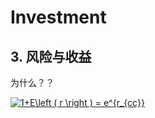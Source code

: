 ﻿# Investment

## 3. 风险与收益


为什么？？

<a href="https://www.codecogs.com/eqnedit.php?latex=1&plus;E\left&space;(&space;r&space;\right&space;)&space;=&space;e^{r_{cc}}" target="_blank"><img src="https://latex.codecogs.com/gif.latex?1&plus;E\left&space;(&space;r&space;\right&space;)&space;=&space;e^{r_{cc}}" title="1+E\left ( r \right ) = e^{r_{cc}}" /></a>


